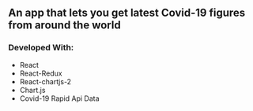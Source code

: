 ## An app that lets you get latest Covid-19 figures from around the world

### Developed With:

- React
- React-Redux
- React-chartjs-2
- Chart.js
- Covid-19 Rapid Api Data